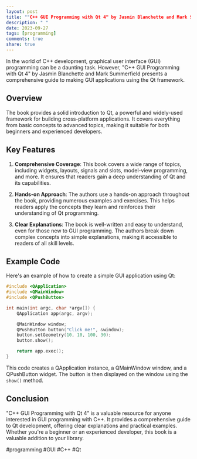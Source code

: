 ```yaml
---
layout: post
title: ""C++ GUI Programming with Qt 4" by Jasmin Blanchette and Mark Summerfield"
description: " "
date: 2023-09-27
tags: [programming]
comments: true
share: true
---
```


In the world of C++ development, graphical user interface (GUI) programming can be a daunting task. However, "C++ GUI Programming with Qt 4" by Jasmin Blanchette and Mark Summerfield presents a comprehensive guide to making GUI applications using the Qt framework.

## Overview

The book provides a solid introduction to Qt, a powerful and widely-used framework for building cross-platform applications. It covers everything from basic concepts to advanced topics, making it suitable for both beginners and experienced developers.

## Key Features

1. **Comprehensive Coverage**: This book covers a wide range of topics, including widgets, layouts, signals and slots, model-view programming, and more. It ensures that readers gain a deep understanding of Qt and its capabilities.

2. **Hands-on Approach**: The authors use a hands-on approach throughout the book, providing numerous examples and exercises. This helps readers apply the concepts they learn and reinforces their understanding of Qt programming.

3. **Clear Explanations**: The book is well-written and easy to understand, even for those new to GUI programming. The authors break down complex concepts into simple explanations, making it accessible to readers of all skill levels.

## Example Code

Here's an example of how to create a simple GUI application using Qt:

```cpp
#include <QApplication>
#include <QMainWindow>
#include <QPushButton>

int main(int argc, char *argv[]) {
    QApplication app(argc, argv);

    QMainWindow window;
    QPushButton button("Click me!", &window);
    button.setGeometry(10, 10, 100, 30);
    button.show();

    return app.exec();
}
```

This code creates a QApplication instance, a QMainWindow window, and a QPushButton widget. The button is then displayed on the window using the `show()` method.

## Conclusion

"C++ GUI Programming with Qt 4" is a valuable resource for anyone interested in GUI programming with C++. It provides a comprehensive guide to Qt development, offering clear explanations and practical examples. Whether you're a beginner or an experienced developer, this book is a valuable addition to your library.

#programming #GUI #C++ #Qt